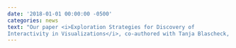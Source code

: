 ```yaml
---
date: '2018-01-01 00:00:00 -0500'
categories: news
text: "Our paper <i>Exploration Strategies for Discovery of
Interactivity in Visualizations</i>, co-authored with Tanja Blascheck, Lindsay Macdonald Vermeulen, Jo Vermeulen, Wesley Willett, Thomas Ertl and Sheelagh Carpendale, has been accepted to TVCG."
---
```

